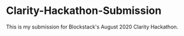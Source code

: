 # Clarity-Hackathon-Submission
This is my submission for Blockstack's August 2020 Clarity Hackathon. 
